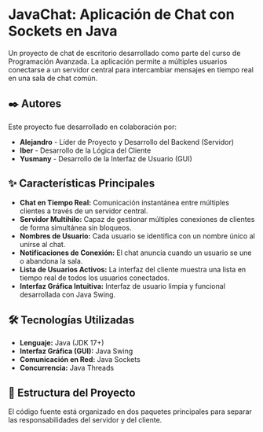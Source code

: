 # JavaChat: Aplicación de Chat con Sockets en Java

Un proyecto de chat de escritorio desarrollado como parte del curso de Programación Avanzada. La aplicación permite a múltiples usuarios conectarse a un servidor central para intercambiar mensajes en tiempo real en una sala de chat común.

## ✒️ Autores

Este proyecto fue desarrollado en colaboración por:

- **Alejandro** - Líder de Proyecto y Desarrollo del Backend (Servidor)
- **Iber** - Desarrollo de la Lógica del Cliente
- **Yusmany** - Desarrollo de la Interfaz de Usuario (GUI)

## ✨ Características Principales

- **Chat en Tiempo Real:** Comunicación instantánea entre múltiples clientes a través de un servidor central.
- **Servidor Multihilo:** Capaz de gestionar múltiples conexiones de clientes de forma simultánea sin bloqueos.
- **Nombres de Usuario:** Cada usuario se identifica con un nombre único al unirse al chat.
- **Notificaciones de Conexión:** El chat anuncia cuando un usuario se une o abandona la sala.
- **Lista de Usuarios Activos:** La interfaz del cliente muestra una lista en tiempo real de todos los usuarios conectados.
- **Interfaz Gráfica Intuitiva:** Interfaz de usuario limpia y funcional desarrollada con Java Swing.

## 🛠️ Tecnologías Utilizadas

- **Lenguaje:** Java (JDK 17+)
- **Interfaz Gráfica (GUI):** Java Swing
- **Comunicación en Red:** Java Sockets
- **Concurrencia:** Java Threads

## 📂 Estructura del Proyecto

El código fuente está organizado en dos paquetes principales para separar las responsabilidades del servidor y del cliente.
